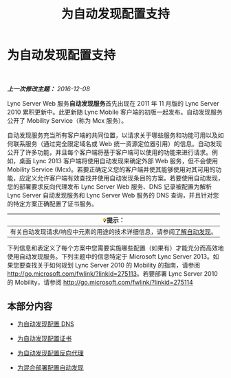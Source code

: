 ﻿---
title: 为自动发现配置支持
TOCTitle: 为自动发现配置支持
ms:assetid: 3a266456-69a0-4539-ba99-d388b83799a8
ms:mtpsurl: https://technet.microsoft.com/zh-cn/library/JJ945622(v=OCS.15)
ms:contentKeyID: 52061001
ms.date: 12/10/2016
mtps_version: v=OCS.15
ms.translationtype: HT
---

# 为自动发现配置支持

 

_**上一次修改主题：** 2016-12-08_

Lync Server Web 服务**自动发现服务**首先出现在 2011 年 11 月版的 Lync Server 2010 累积更新中。此更新随 Lync Mobile 客户端的初版一起发布。自动发现服务公开了 Mobility Service（称为 Mcx 服务）。

自动发现服务充当所有客户端的共同位置，以请求关于哪些服务和功能可用以及如何联系服务（通过完全限定域名或 Web 统一资源定位器引用）的信息。自动发现公开了许多功能，并且每个客户端将基于客户端可以使用的功能来进行请求。例如，桌面 Lync 2013 客户端将使用自动发现来确定外部 Web 服务，但不会使用 Mobility Service (Mcx)。若要正确定义您的客户端并使其能够使用对其可用的功能，应定义允许客户端有效查找并使用自动发现条目的方案。若要使用自动发现，您的部署要求反向代理发布 Lync Server Web 服务、DNS 记录被配置为解析 Lync Server 自动发现服务和 Lync Server Web 服务的 DNS 查询，并且针对您的特定方案正确配置了证书服务。

<table>
<thead>
<tr class="header">
<th><img src="images/Gg398094.tip(OCS.15).gif" title="tip" alt="tip" />提示：</th>
</tr>
</thead>
<tbody>
<tr class="odd">
<td>有关自动发现请求/响应中元素的用途的技术详细信息，请参阅<a href="lync-server-2013-understanding-autodiscover.md">了解自动发现</a>。</td>
</tr>
</tbody>
</table>


下列信息和表定义了每个方案中您需要实施哪些配置（如果有）才能充分而高效地使用自动发现服务。下列主题中的信息特定于 Microsoft Lync Server 2013。如果您要查找关于如何规划 Lync Server 2010 的 Mobility 的指南，请参阅 <http://go.microsoft.com/fwlink/?linkid=275113>。若要部署 Lync Server 2010 的 Mobility，请参阅 <http://go.microsoft.com/fwlink/?linkid=275114>

## 本部分内容

  - [为自动发现配置 DNS](lync-server-2013-configuring-dns-for-autodiscover.md)

  - [为自动发现配置证书](lync-server-2013-configuring-certificates-for-autodiscover.md)

  - [为自动发现配置反向代理](lync-server-2013-configuring-a-reverse-proxy-for-autodiscover.md)

  - [为混合部署配置自动发现](lync-server-2013-configuring-autodiscover-for-hybrid-deployments.md)

